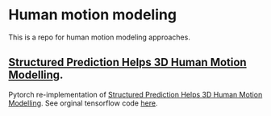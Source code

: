 # Human motion modeling
This is a repo for human motion modeling approaches.

## [Structured Prediction Helps 3D Human Motion Modelling](https://github.com/valerystrizh/human_motion_modeling/tree/master/spl).
Pytorch re-implementation of [Structured Prediction Helps 3D Human Motion Modelling](https://arxiv.org/abs/1910.09070).
See orginal tensorflow code [here](https://github.com/eth-ait/spl).
